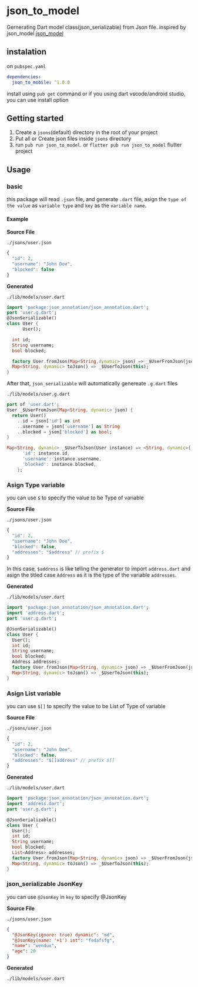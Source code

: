 # json_to_model

Gernerating Dart model class(json_serializable) from Json file.
inspired by json_model [json_model](https://github.com/flutterchina/json_model)

## instalation

on `pubspec.yaml`

```yaml
dependencies:
  json_to_mobile: ^1.0.0
```

install using `pub get` command or if you using dart vscode/android studio, you can use install option

## Getting started

1. Create a `jsons`(default) directory in the root of your project
2. Put all or Create json files inside `jsons` directory
3. run `pub run json_to_model`. or `flutter pub run json_to_model` flutter project

## Usage

### basic

this package will read `.json` file, and generate `.dart` file, asign the `type of the value` as `variable type` and `key` as the `variable name`.

#### Example

**Source File**

`./jsons/user.json`

```js
{
  "id": 2,
  "username": "John Doe",
  "blocked": false
}
```

**Generated**

`./lib/models/user.dart`

```dart
import 'package:json_annotation/json_annotation.dart';
part 'user.g.dart';
@JsonSerializable()
class User {
      User();

  int id;
  String username;
  bool blocked;

  factory User.fromJson(Map<String,dynamic> json) => _$UserFromJson(json);
  Map<String, dynamic> toJson() => _$UserToJson(this);
}
```

After that, `json_serializable` will automatically genereate `.g.dart` files

`./lib/models/user.g.dart`

```dart
part of 'user.dart';
User _$UserFromJson(Map<String, dynamic> json) {
  return User()
    ..id = json['id'] as int
    ..username = json['username'] as String
    ..blocked = json['blocked'] as bool;
}

Map<String, dynamic> _$UserToJson(User instance) => <String, dynamic>{
      'id': instance.id,
      'username': instance.username,
      'blocked': instance.blocked,
    };
```

### Asign Type variable

you can use `$` to specify the value to be Type of variable

**Source File**

`./jsons/user.json`

```js
{
  "id": 2,
  "username": "John Doe",
  "blocked": false,
  "addresses": "$address" // prefix $
}
```

In this case, `$address` is like telling the generator to import `address.dart` and asign the titled case `Address` as it is the type of the variable `addresses`.

**Generated**

`./lib/models/user.dart`

```dart
import 'package:json_annotation/json_annotation.dart';
import 'address.dart';
part 'user.g.dart';

@JsonSerializable()
class User {
  User();
  int id;
  String username;
  bool blocked;
  Address addresses;
  factory User.fromJson(Map<String, dynamic> json) => _$UserFromJson(json);
  Map<String, dynamic> toJson() => _$UserToJson(this);
}
```

### Asign List<Type> variable

you can use `$[]` to specify the value to be List of Type of variable

**Source File**

`./jsons/user.json`

```js
{
  "id": 2,
  "username": "John Doe",
  "blocked": false,
  "addresses": "$[]address" // prefix $[]
}
```

**Generated**

`./lib/models/user.dart`

```dart
import 'package:json_annotation/json_annotation.dart';
import 'address.dart';
part 'user.g.dart';

@JsonSerializable()
class User {
  User();
  int id;
  String username;
  bool blocked;
  List<Address> addresses;
  factory User.fromJson(Map<String, dynamic> json) => _$UserFromJson(json);
  Map<String, dynamic> toJson() => _$UserToJson(this);
}
```

### json_serializable JsonKey

you can use `@JsonKey` in `key` to specify @JsonKey

**Source File**

`./jsons/user.json`

```json
{
  "@JsonKey(ignore: true) dynamic": "md",
  "@JsonKey(name: '+1') int": "fsdafsfg",
  "name": "wendux",
  "age": 20
}
```

**Generated**

`./lib/models/user.dart`

```dart

```
